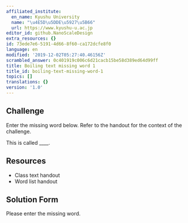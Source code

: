 ```yaml
---
affiliated_institute:
  en_name: Kyushu University
  name: "\u4E5D\u5DDE\u5927\u5B66"
  url: https://www.kyushu-u.ac.jp
editor_id: github.NanoScaleDesign
extra_resources: {}
id: 73ede7e6-5191-4d66-8f60-ca172dcfe8f0
language: en
modified: '2019-12-02T05:27:40.46156Z'
scrambled_answer: 0c401919c006c6d21cacb15be58d389ed64d99ff
title: Boiling text missing word 1
title_id: boiling-text-missing-word-1
topics: []
translations: {}
version: '1.0'
---
```


## Challenge
Enter the missing word below. Refer to the handout for the context of the challenge.

This is called ____.


## Resources
- Class text handout
- Word list handout


## Solution Form
Please enter the missing word.
